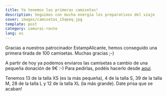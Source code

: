 ```yaml
---
title: Ya tenemos las primeras camisetas!
description: Seguimos con mucha energía los preparativos del viaje
cover: images/camisetas_i5qeeq.jpg
template: post
category: samurai-route
lang: es
---
```


Gracias a nuestros patrocinador EstampAlicante, hemos conseguido una primera tirada de 100 camisetas. Muchas gracias ;-)

A partir de hoy ya podemos enviaros las camisetas a cambio de una pequeña donación de 9€ :-) Para pedirlas, podéis hacerlo desde [aquí](http://rutasamurai.herokuapp.com/Camisetas/ver-todos-productos.html).

Tenemos 13 de la talla XS (es la más pequeña), 4 de la talla S, 39 de la talla M, 28 de la talla L y 12 de la talla XL (la más grande). Date prisa que se acaban!

